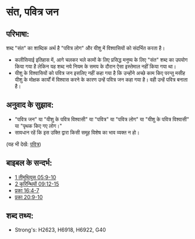 # संत, पवित्र जन #

## परिभाषा: ##

शब्द "संत" का शाब्दिक अर्थ है "पवित्र लोग" और यीशु में विश्वासियों को संदर्भित करता है।

* कलीसियाई इतिहास में, आगे चलकर भले कामों के लिए प्रसिद्ध मनुष्य के लिए "संत" शब्द का उपयोग किया गया है लेकिन यह शब्द नये नियम के समय के दौरान ऐसा इस्तेमाल नहीं किया गया था।
* यीशु के विश्वासियों को पवित्र जन इसलिए नहीं कहा गया है कि उन्होंने अच्छे काम किए परन्तु मसीह यीशु के मोक्षक कार्यों में विश्वास करने के कारण उन्हें पवित्र जन कहा गया है। वही उन्हें पवित्र बनाता है।

## अनुवाद के सुझाव: ##

* "पवित्र जन" या "यीशु के पवित्र विश्वासी" या "पवित्र" या "पवित्र लोग" या "यीशु के पवित्र विश्वासी" या "पृथक किए गए लोग।"
* सावधान रहें कि इस उक्ति द्वारा किसी समूह विशेष का भाव व्यक्त न हो।


(यह भी देखें: [पवित्र](../kt/holy.md))

## बाइबल के सन्दर्भ: ##

* [1 तीमुथियुस 05:9-10](rc://hi/tn/help/1ti/05/09)
* [2 कुरिन्थियों 09:12-15](rc://hi/tn/help/2co/09/12)
* [प्रका 16:4-7](rc://hi/tn/help/rev/16/04)
* [प्रका 20:9-10](rc://hi/tn/help/rev/20/09)

## शब्द तथ्य: ##

* Strong's: H2623, H6918, H6922, G40

